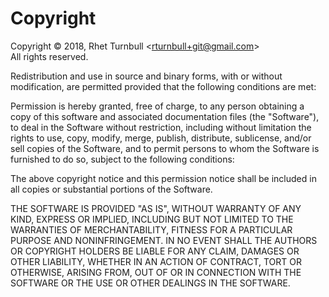 # Copyright

Copyright © 2018, Rhet Turnbull  <[rturnbull+git@gmail.com](https://github.com/RhetTbull)><br>
All rights reserved.

Redistribution and use in source and binary forms, with or without modification,
are permitted provided that the following conditions are met:

<span><!--  To avoid code block getting part of the list --></span>

Permission is hereby granted, free of charge, to any person
obtaining a copy of this software and associated documentation files
(the "Software"), to deal in the Software without restriction,
including without limitation the rights to use, copy, modify, merge,
publish, distribute, sublicense, and/or sell copies of the Software,
and to permit persons to whom the Software is furnished to do so,
subject to the following conditions:

The above copyright notice and this permission notice shall be
included in all copies or substantial portions of the Software.

THE SOFTWARE IS PROVIDED "AS IS", WITHOUT WARRANTY OF ANY KIND,
EXPRESS OR IMPLIED, INCLUDING BUT NOT LIMITED TO THE WARRANTIES OF
MERCHANTABILITY, FITNESS FOR A PARTICULAR PURPOSE AND
NONINFRINGEMENT. IN NO EVENT SHALL THE AUTHORS OR COPYRIGHT HOLDERS
BE LIABLE FOR ANY CLAIM, DAMAGES OR OTHER LIABILITY, WHETHER IN AN
ACTION OF CONTRACT, TORT OR OTHERWISE, ARISING FROM, OUT OF OR IN
CONNECTION WITH THE SOFTWARE OR THE USE OR OTHER DEALINGS IN THE
SOFTWARE.
